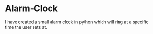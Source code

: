 # Alarm-Clock
I have created a small alarm clock in python which will ring at a specific time the user sets at.
